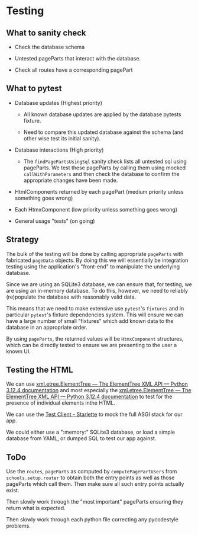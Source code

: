 # Testing

## What to sanity check

- Check the database schema

- Untested pageParts that interact with the database.

- Check all routes have a corresponding pagePart

## What to pytest

- Database updates (Highest priority)

  - All known database updates are applied by the database pytests
    fixture.

  - Need to compare this updated database against the schema (and other
    wise test its initial sanity).

- Database interactions (High priority)

  - The `findPagePartsUsingSql` sanity check lists all untested sql using
    pageParts. We test these pageParts by calling them using mocked
    `callWithParameters` and then check the database to confirm the
    appropriate changes have been made.

- HtmlComponents returned by each pagePart (medium priority unless
  something goes wrong)

- Each HtmxComponent (low priority unless something goes wrong)

- General usage "tests" (on going)

## Strategy

The bulk of the testing will be done by calling appropriate `pageParts`
with fabricated `pageData` objects. By doing this we will essentially be
integration testing using the application's "front-end" to manipulate the
underlying database.

Since we are using an SQLite3 database, we can ensure that, for testing,
we are using an in-memory database. To do this, however, we need to
reliably (re)populate the database with reasonably valid data.

This means that we need to make extensive use `pytest`'s `fixtures` and in
particular `pytest`'s fixture dependencies system. This will ensure we can
have a large number of small "fixtures" which add known data to the
database in an appropriate order.

By using `pageParts`, the returned values will be `HtmxComponent`
structures, which can be directly tested to ensure we are presenting to
the user a known UI.

## Testing the HTML

We can use [xml.etree.ElementTree — The ElementTree XML API — Python
3.12.4
documentation](https://docs.python.org/3/library/xml.etree.elementtree.html)
and most especially the [xml.etree.ElementTree — The ElementTree XML API
— Python 3.12.4
documentation](https://docs.python.org/3/library/xml.etree.elementtree.html#xpath-support)
to test for the presence of individual elements inthe HTML.

We can use the [Test Client -
Starlette](https://www.starlette.io/testclient/) to mock the full ASGI
stack for our app.

We could either use a ":memory:" SQLite3 database, or load a simple
database from YAML, or dumped SQL to test our app against.

## ToDo

Use the `routes`, `pageParts` as computed by `computePagePartUsers` from
`schools.setup.router` to obtain both the entry points as well as those
pageParts which call them. Then make sure all such entry points actually
exist.

Then slowly work through the "most important" pageParts ensuring they
return what is expected.

Then slowly work through each python file correcting any pycodestyle
problems.



